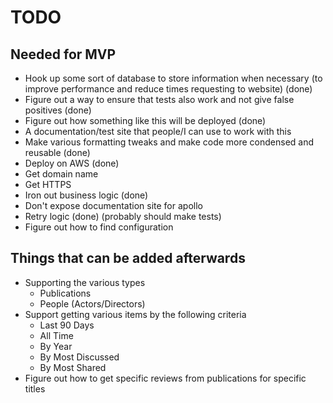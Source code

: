 # TODO

## Needed for MVP 
- Hook up some sort of database to store information when necessary (to improve performance and reduce times requesting to website) (done)
- Figure out a way to ensure that tests also work and not give false positives (done)
- Figure out how something like this will be deployed (done)
- A documentation/test site that people/I can use to work with this 
- Make various formatting tweaks and make code more condensed and reusable (done)
- Deploy on AWS (done)
- Get domain name
- Get HTTPS
- Iron out business logic (done)
- Don't expose documentation site for apollo
- Retry logic (done) (probably should make tests)
- Figure out how to find configuration
 
## Things that can be added afterwards
- Supporting the various types
    - Publications
    - People (Actors/Directors)
- Support getting various items by the following criteria
    - Last 90 Days
    - All Time
    - By Year
    - By Most Discussed
    - By Most Shared
- Figure out how to get specific reviews from publications for specific titles 